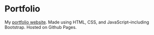 # Portfolio

My [portfolio website](https://mjschwarz.github.io/Portfolio). Made using HTML, CSS, and JavaScript–including Bootstrap. Hosted on Github Pages.
